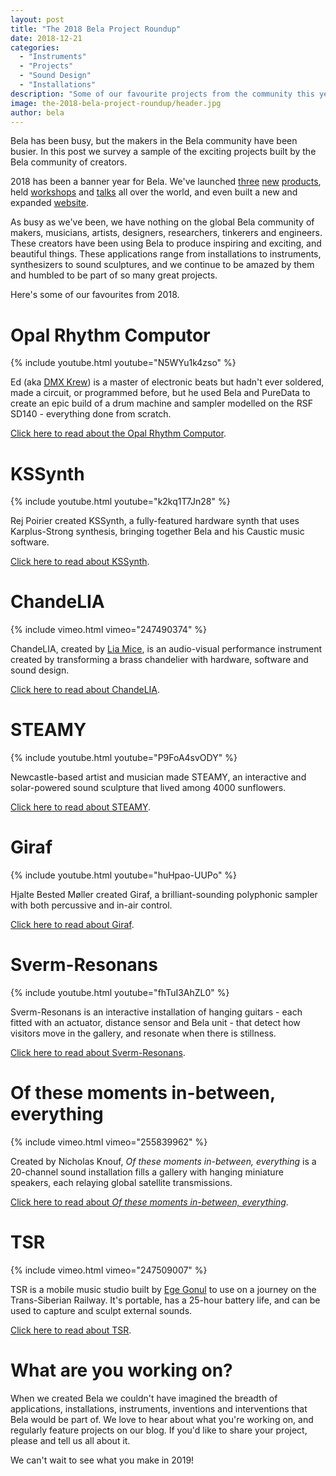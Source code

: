 ```yaml
---
layout: post
title: "The 2018 Bela Project Roundup"
date: 2018-12-21
categories:
  - "Instruments"
  - "Projects"
  - "Sound Design"
  - "Installations"
description: "Some of our favourite projects from the community this year"
image: the-2018-bela-project-roundup/header.jpg
author: bela
---
```


Bela has been busy, but the makers in the Bela community have been busier. In this post we survey a sample of the exciting projects built by the Bela community of creators.

2018 has been a banner year for Bela. We've launched [three](https://blog.bela.io/2018/02/22/bela-mini-launch/) [new](https://blog.bela.io/2018/05/08/CTAG-multichannel-audio-cape/) [products](http://blog.bela.io/2018/05/02/salt-a-programmable-eurorack-syntesizer/), held [workshops](http://blog.bela.io/2018/10/12/bela-AR-VR-binaural-spatial-audio/) and [talks](https://loop.ableton.com/2018/program/activity/touch-code-play-creating-hybrid-physical-digital-music-instruments/) all over the world, and even built a new and expanded [website](https://bela.io).

As busy as we've been, we have nothing on the global Bela community of makers, musicians, artists, designers, researchers, tinkerers and engineers. These creators have been using Bela to produce inspiring and exciting, and beautiful things. These applications range from installations to instruments, synthesizers to sound sculptures, and we continue to be amazed by them and humbled to be part of so many great projects.

Here's some of our favourites from 2018.

# Opal Rhythm Computor

{% include youtube.html youtube="N5WYu1k4zso" %}

Ed (aka [DMX Krew](https://www.discogs.com/artist/983-DMX-Krew)) is a master of electronic beats but hadn't ever soldered, made a circuit, or programmed before, but he used Bela and PureData to create an epic build of a drum machine and sampler modelled on the RSF SD140 - everything done from scratch. 

[Click here to read about the Opal Rhythm Computor](https://blog.bela.io/2018/03/27/opal-rhythm-computor-dmx-krew/).

# KSSynth

{% include youtube.html youtube="k2kq1T7Jn28" %}

Rej Poirier created KSSynth, a fully-featured hardware synth that uses Karplus-Strong synthesis, bringing together Bela and his Caustic music software. 

[Click here to read about KSSynth](https://blog.bela.io/2018/11/24/bela-kssynth-caustic/).

# ChandeLIA

{% include vimeo.html vimeo="247490374" %}

ChandeLIA, created by [Lia Mice](https://www.liamice.com/), is an audio-visual performance instrument created by transforming a brass chandelier with hardware, software and sound design. 

[Click here to read about ChandeLIA](https://blog.bela.io/2018/03/08/chandelia-lia-mice-bela/).

# STEAMY

{% include youtube.html youtube="P9FoA4svODY" %}

Newcastle-based artist and musician made STEAMY, an interactive and solar-powered sound sculpture that lived among 4000 sunflowers.

[Click here to read about STEAMY](http://blog.bela.io/2018/09/07/rob-blazey-steamy-bela/).

# Giraf

{% include youtube.html youtube="huHpao-UUPo" %}

Hjalte Bested Møller created Giraf, a brilliant-sounding polyphonic sampler with both percussive and in-air control.

[Click here to read about Giraf](https://blog.bela.io/2018/09/14/Giraf-Bela-Hjalte-Bested-Moller/).

# Sverm-Resonans

{% include youtube.html youtube="fhTuI3AhZL0" %}

Sverm-Resonans is an interactive installation of hanging guitars - each fitted with an actuator, distance sensor and Bela unit - that detect how visitors move in the gallery, and resonate when there is stillness. 

[Click here to read about Sverm-Resonans](https://blog.bela.io/2018/03/02/sverm-resonans-bela-interactive-guitar-installation/).

# Of these moments in-between, everything

{% include vimeo.html vimeo="255839962" %}

Created by Nicholas Knouf, *Of these moments in-between, everything* is a 20-channel sound installation fills a gallery with hanging miniature speakers, each relaying global satellite transmissions.

[Click here to read about *Of these moments in-between, everything*](https://blog.bela.io/2018/03/16/twenty-channel-sound-installation-nick-knouf/).

# TSR

{% include vimeo.html vimeo="247509007" %}

TSR is a mobile music studio built by [Ege Gonul](http://www.egegonul.com/) to use on a journey on the Trans-Siberian Railway. It's portable, has a 25-hour battery life, and can be used to capture and sculpt external sounds. 

[Click here to read about TSR](https://blog.bela.io/2018/02/12/bela-trans-siberian-railway-egegonul/).

# What are you working on?

When we created Bela we couldn't have imagined the breadth of applications, installations, instruments, inventions and interventions that Bela would be part of. We love to hear about what you're working on, and regularly feature projects on our blog. If you'd like to share your project, please <script type="text/javascript" language="javascript">
<!--
{ coded = "3zZV@xUo5.3V"
  key = "pQg6SOhxMzG2RtlPB0Lc8jYasToEfAHk9Jv5qeVFZi1u7NyDwUW4X3CmdbKnrI"
  shift=coded.length
  link=""
  for (i=0; i<coded.length; i++) {
    if (key.indexOf(coded.charAt(i))==-1) {
      ltr = coded.charAt(i)
      link += (ltr)
    }
    else {     
      ltr = (key.indexOf(coded.charAt(i))-shift+key.length) % key.length
      link += (key.charAt(ltr))
    }
  }
document.write("<a href='mailto:"+link+"'>send us an email</a>")
}
//-->
</script> and tell us all about it.

We can't wait to see what you make in 2019!